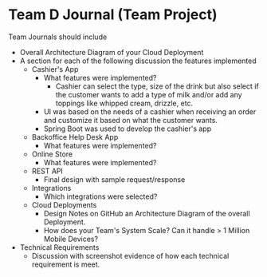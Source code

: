 # Team D Journal (Team Project)

Team Journals should include
- Overall Architecture Diagram of your Cloud Deployment
- A section for each of the following discussion the features implemented
  - Cashier's App
    - What features were implemented?
      - Cashier can select the type, size of the drink but also select if the customer wants to add a type of milk and/or add any toppings like whipped cream, drizzle, etc.
    - UI was based on the needs of a cashier when receiving an order and customize it based on what the customer wants.
    - Spring Boot was used to develop the cashier's app
  - Backoffice Help Desk App
    - What features were implemented?
  - Online Store
    - What features were implemented?
  - REST API 
    - Final design with sample request/response
  - Integrations
    - Which integrations were selected?
  - Cloud Deployments
    - Design Notes on GitHub an Architecture Diagram of the overall Deployment.
    - How does your Team's System Scale?  Can it handle > 1 Million Mobile Devices?
- Technical Requirements
  - Discussion with screenshot evidence of how each technical requirement is meet.

